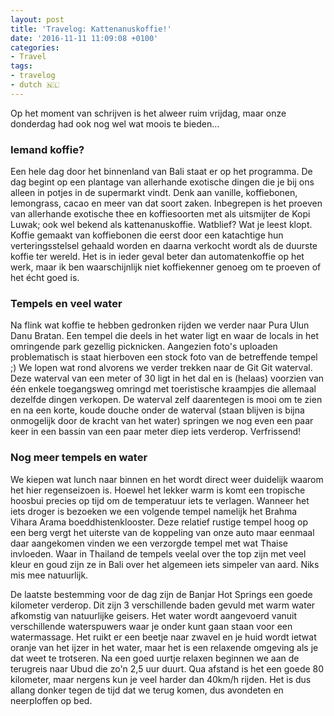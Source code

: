 ```yaml
---
layout: post
title: 'Travelog: Kattenanuskoffie!'
date: '2016-11-11 11:09:08 +0100'
categories:
- Travel
tags:
- travelog
- dutch 🇳🇱
---
```


Op het moment van schrijven is het alweer ruim vrijdag, maar onze donderdag had ook nog wel wat moois te bieden...

### Iemand koffie?

Een hele dag door het binnenland van Bali staat er op het programma. De dag begint op een plantage van allerhande exotische dingen die je bij ons alleen in potjes in de supermarkt vindt. Denk aan vanille, koffiebonen, lemongrass, cacao en meer van dat soort zaken. Inbegrepen is het proeven van allerhande exotische thee en koffiesoorten met als uitsmijter de Kopi Luwak; ook wel bekend als kattenanuskoffie. Watblief? Wat je leest klopt. Koffie gemaakt van koffiebonen die eerst door een katachtige hun verteringsstelsel gehaald worden en daarna verkocht wordt als de duurste koffie ter wereld. Het is in ieder geval beter dan automatenkoffie op het werk, maar ik ben waarschijnlijk niet koffiekenner genoeg om te proeven of het écht goed is.

### Tempels en veel water

Na flink wat koffie te hebben gedronken rijden we verder naar Pura Ulun Danu Bratan. Een tempel die deels in het water ligt en waar de locals in het omringende park gezellig picknicken. Aangezien foto's uploaden problematisch is staat hierboven een stock foto van de betreffende tempel ;) We lopen wat rond alvorens we verder trekken naar de Git Git waterval. Deze waterval van een meter of 30 ligt in het dal en is (helaas) voorzien van één enkele toegangsweg omringd met toeristische kraampjes die allemaal dezelfde dingen verkopen. De waterval zelf daarentegen is mooi om te zien en na een korte, koude douche onder de waterval (staan blijven is bijna onmogelijk door de kracht van het water) springen we nog even een paar keer in een bassin van een paar meter diep iets verderop. Verfrissend!

### Nog meer tempels en water

We kiepen wat lunch naar binnen en het wordt direct weer duidelijk waarom het hier regenseizoen is. Hoewel het lekker warm is komt een tropische hoosbui precies op tijd om de temperatuur iets te verlagen. Wanneer het iets droger is bezoeken we een volgende tempel namelijk het Brahma Vihara Arama boeddhistenklooster. Deze relatief rustige tempel hoog op een berg vergt het uiterste van de koppeling van onze auto maar eenmaal daar aangekomen vinden we een verzorgde tempel met wat Thaise invloeden. Waar in Thailand de tempels veelal over the top zijn met veel kleur en goud zijn ze in Bali over het algemeen iets simpeler van aard. Niks mis mee natuurlijk.

De laatste bestemming voor de dag zijn de Banjar Hot Springs een goede kilometer verderop. Dit zijn 3 verschillende baden gevuld met warm water afkomstig van natuurlijke geisers. Het water wordt aangevoerd vanuit verschillende waterspuwers waar je onder kunt gaan staan voor een watermassage. Het ruikt er een beetje naar zwavel en je huid wordt ietwat oranje van het ijzer in het water, maar het is een relaxende omgeving als je dat weet te trotseren. Na een goed uurtje relaxen beginnen we aan de terugreis naar Ubud die zo'n 2,5 uur duurt. Qua afstand is het een goede 80 kilometer, maar nergens kun je veel harder dan 40km/h rijden. Het is dus allang donker tegen de tijd dat we terug komen, dus avondeten en neerploffen op bed.
